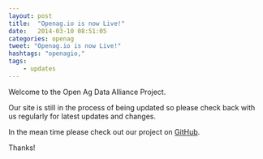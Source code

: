 ```yaml
---
layout: post
title:  "Openag.io is now Live!"
date:   2014-03-10 08:51:05
categories: openag
tweet: "Openag.io is now Live!"
hashtags: "openagio,"
tags: 
    - updates
---
```


Welcome to the Open Ag Data Alliance Project.

Our site is still in the process of being updated so please check back with us regularly for latest updates and changes.

In the mean time please check out our project on <a href="https://github.com/aultac/oada-api-spec" target="_blank">GitHub</a>.

Thanks!
